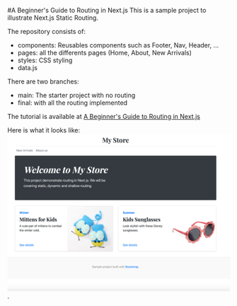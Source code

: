#A Beginner's Guide to Routing in Next.js
This is a sample project to illustrate Next.js Static Routing.

The repository consists of:
- components: Reusables components such as Footer, Nav, Header, ...
- pages: all the differents pages (Home, About, New Arrivals)
- styles: CSS styling
- data.js

There are two branches:
- main: The starter project with no routing
- final: with all the routing implemented

The tutorial is available at [A Beginner's Guide to Routing in Next.js](https://mariestarck.com/next-js-routing-explained/)

Here is what it looks like: ![Starter Store](/starter-store.png?raw=true "Starter Store").
